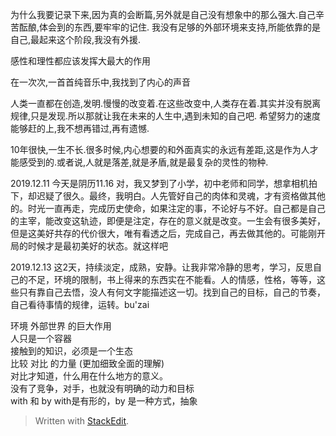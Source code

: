 为什么我要记录下来,因为真的会断篇,另外就是自己没有想象中的那么强大.自己辛苦酝酿,体会到的东西,要牢牢的记住.
我没有足够的外部环境来支持,所能依靠的是自己,最起来这个阶段,我没有外援.

感性和理性都应该发挥大最大的作用

在一次次,一首首纯音乐中,我找到了内心的声音

人类一直都在创造,发明.慢慢的改变着.在这些改变中,人类存在着.其实并没有脱离规律,只是发现.所以那就让我在未来的人生中,遇到未知的自己吧.  希望努力的速度能够赶的上,我不想再错过,再有遗憾.

10年很快,一生不长.很多时候,内心想要的和外面真实的永远有差距,这是作为人才能感受到的.或者说,人就是落差,就是矛盾,就是最复杂的灵性的物种.

2019.12.11
今天是阴历11.16 对，我又梦到了小学，初中老师和同学，想拿相机拍下，却迟疑了很久。最终，我明白。人先管好自己的肉体和灵魂，才有资格做其他的。时光一直再走，完成历史使命，如果注定的事，不论好与不好。自己都是自己的主宰，能改变这轨迹，即便是注定，存在的意义就是改变。一生会有很多美好，但是这美好共存的代价很大，唯有看透之后，完成自己，再去做其他的。可能刚开局的时候才是最初美好的状态。就这样吧


2019.12.13
这2天，持续淡定，成熟，安静。让我非常冷静的思考，学习，反思自己的不足，环境的限制，书上得来的东西实在不能看。人的情感，性格，等等，这些只有靠自己去悟，没人有何文字能描述这一切。找到自己的目标，自己的节奏，自己看待事情的规律，运转。bu'zai

环境 外部世界 的巨大作用  
人只是一个容器  
接触到的知识，必须是一个生态  
比较 对比 的力量 (更加细致全面的理解)  
对比才知道，什么用在什么地方的意义。  
没有了竞争，对手，也就没有明确的动力和目标  
with 和 by    with是有形的，by 是一种方式，抽象  

> Written with [StackEdit](https://stackedit.io/).
<!--stackedit_data:
eyJoaXN0b3J5IjpbLTEzNjc3NjYzMzIsLTE2NzQwODc1NjMsLT
E2MzI5ODkwMDQsNzE3NDM4MTYwXX0=
-->